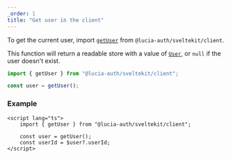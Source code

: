 ```yaml
---
_order: 1
title: "Get user in the client"
---
```


To get the current user, import [`getUser`](/sveltekit/api-reference/client-api#getuser) from `@lucia-auth/sveltekit/client`.

This function will return a readable store with a value of [`User`](/reference/types/lucia-types#user), or `null` if the user doesn't exist.

```ts
import { getUser } from "@lucia-auth/sveltekit/client";

const user = getUser();
```

### Example

```svelte
<script lang="ts">
	import { getUser } from "@lucia-auth/sveltekit/client";

	const user = getUser();
	const userId = $user?.userId;
</script>
```
